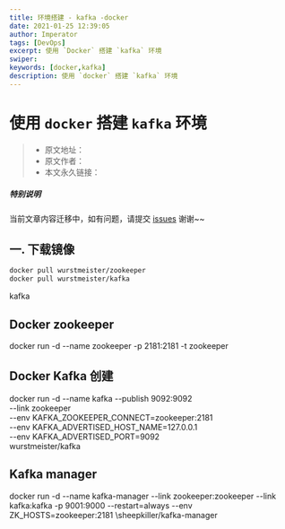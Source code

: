 ```yaml
---
title: 环境搭建 - kafka -docker
date: 2021-01-25 12:39:05
author: Imperator
tags: [DevOps]
excerpt: 使用 `Docker` 搭建 `kafka` 环境
swiper: 
keywords: [docker,kafka]
description: 使用 `docker` 搭建 `kafka` 环境
---
```


# 使用 `docker` 搭建 `kafka` 环境

> * 原文地址：[]()
> * 原文作者：[]()
> * 本文永久链接：[]()

##### **特别说明**

当前文章内容迁移中，如有问题，请提交 [issues](https://github.com/Starrier/starrier.github.io/issues) 谢谢~~

## 一. 下载镜像

```dockerfile
docker pull wurstmeister/zookeeper
docker pull wurstmeister/kafka
```

kafka

## Docker zookeeper

docker run -d --name zookeeper -p 2181:2181 -t zookeeper

## Docker Kafka 创建

docker run -d --name kafka --publish 9092:9092 \
--link zookeeper \
--env KAFKA_ZOOKEEPER_CONNECT=zookeeper:2181 \
--env KAFKA_ADVERTISED_HOST_NAME=127.0.0.1 \
--env KAFKA_ADVERTISED_PORT=9092 \
wurstmeister/kafka

## Kafka manager

docker run -d --name kafka-manager \--link zookeeper:zookeeper \--link kafka:kafka -p 9001:9000 \--restart=always \--env ZK_HOSTS=zookeeper:2181 \sheepkiller/kafka-manager
